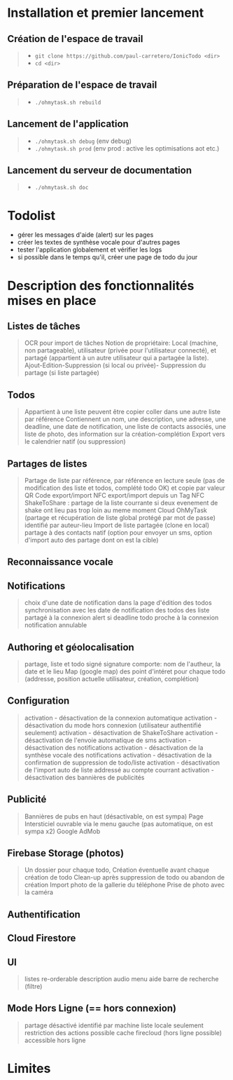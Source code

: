 # Installation et premier lancement


Création de l'espace de travail
-
> - `git clone https://github.com/paul-carretero/IonicTodo <dir>`
> - `cd <dir>`

Préparation de l'espace de travail
-
> - `./ohmytask.sh rebuild`

Lancement de l'application
-
> - `./ohmytask.sh debug` (env debug)
> - `./ohmytask.sh prod` (env prod : active les optimisations aot etc.)

Lancement du serveur de documentation
-
> - `./ohmytask.sh doc` 

# Todolist

- gérer les messages d'aide (alert) sur les pages
- créer les textes de synthèse vocale pour d'autres pages
- tester l'application globalement et vérifier les logs
- si possible dans le temps qu'il, créer une page de todo du jour

# Description des fonctionnalités mises en place

Listes de tâches
-
> OCR pour import de tâches
> Notion de propriétaire: Local (machine, non partageable), utilisateur (privée pour l'utilisateur connecté), et partagé (appartient à un autre utilisateur qui a partagée la liste).
> Ajout-Edition-Suppression (si local ou privée)- Suppression du partage (si liste partagée)

Todos
-
> Appartient à une liste
> peuvent être copier coller dans une autre liste par référence
> Contiennent un nom, une description, une adresse, une deadline, une date de notification, une liste de contacts associés, une liste de photo, des information sur la création-complétion
> Export vers le calendrier natif (ou suppression)

Partages de listes
-
> Partage de liste par référence, par référence en lecture seule (pas de modification des liste et todos, complété todo OK) et copie par valeur
> QR Code export/import
> NFC export/import depuis un Tag NFC
> ShakeToShare : partage de la liste courrante si deux evenement de shake ont lieu pas trop loin au meme moment
> Cloud OhMyTask (partage et récupération de liste global protégé par mot de passe) identifié par auteur-lieu
> Import de liste partagée (clone en local)
> partage à des contacts natif (option pour envoyer un sms, option d'import auto des partage dont on est la cible)

Reconnaissance vocale
-

Notifications
-
> choix d'une date de notification dans la page d'édition des todos
> synchronisation avec les date de notification des todos des liste partagé à la connexion
> alert si deadline todo proche à la connexion
> notification annulable

Authoring et géolocalisation
-
> partage, liste et todo signé
> signature comporte: nom de l'autheur, la date et le lieu
> Map (google map) des point d'intéret pour chaque todo (addresse, position actuelle utilisateur, création, complétion)

Configuration
-
> activation - désactivation de la connexion automatique
> activation - désactivation du mode hors connexion (utilisateur authentifié seulement)
> activation - désactivation de ShakeToShare
> activation - désactivation de l'envoie automatique de sms
> activation - désactivation des notifications
> activation - désactivation de la synthèse vocale des notifications
> activation - désactivation de la confirmation de suppression de todo/liste
> activation - désactivation de l'import auto de liste addressé au compte courrant
> activation - désactivation des bannières de publicités

Publicité
-
> Bannières de pubs en haut (désactivable, on est sympa)
> Page Intersticiel ouvrable via le menu gauche (pas automatique, on est sympa x2)
> Google AdMob

Firebase Storage (photos)
-
> Un dossier pour chaque todo,
> Création éventuelle avant chaque création de todo
> Clean-up après suppression de todo ou abandon de création
> Import photo de la gallerie du téléphone
> Prise de photo avec la caméra

Authentification
-

Cloud Firestore
-

UI
-
> listes re-orderable
> description audio
> menu aide
> barre de recherche (filtre)

Mode Hors Ligne (== hors connexion)
-
> partage désactivé
> identifié par machine
> liste locale seulement
> restriction des actions possible
> cache firecloud (hors ligne possible)
> accessible hors ligne

# Limites
